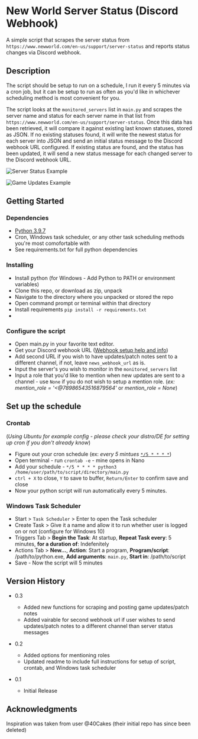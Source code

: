 # New World Server Status (Discord Webhook)

A simple script that scrapes the server status from `https://www.newworld.com/en-us/support/server-status` and reports status changes via Discord webhook.

## Description

The script should be setup to run on a schedule, I run it every 5 minutes via a cron job, but it can be setup to run as often as you'd like in whichever scheduling method
is most convenient for you.

The script looks at the `monitored_servers` list in `main.py` and scrapes the server name and status for each server name in that list from `https://www.newworld.com/en-us/support/server-status`.
Once this data has been retrieved, it will compare it against existing last known statuses, stored as JSON.  If no existing statuses found, it will write the 
newest status for each server into JSON and send an initial status message to the Discord webhook URL configured.  If existing status are found, and the status has been updated, it will send a new status message for each changed 
server to the Discord webhook URL.

![Server Status Example](https://raw.githubusercontent.com/dlchamp/new-world-status/main/sample_images/server_status_example.jpg)

![Game Updates Example](https://raw.githubusercontent.com/dlchamp/new-world-status/main/sample_images/game_updates_news_example.JPG)

## Getting Started

### Dependencies

* [Python 3.9.7](https://www.python.org/downloads/release/python-397/)
* Cron, Windows task scheduler, or any other task scheduling methods you're most comofortable with
* See requirements.txt for full python dependencies

### Installing

* Install python (for Windows - Add Python to PATH or environment variables)
* Clone this repo, or download as zip, unpack 
* Navigate to the directory where you unpacked or stored the repo
* Open command prompt or terminal within that directory
* Install requirements `pip install -r requirements.txt`
*

### Configure the script

* Open main.py in your favorite text editor.
* Get your Discord webhook URL ([Webhook setup help and info](https://support.discord.com/hc/en-us/articles/228383668-Intro-to-Webhooks))
* Add second URL if you wish to have updates/patch notes sent to a different channel, if not, leave `news_webhook_url` as is.
* Input the server's you wish to monitor in the `monitored_servers` list
* Input a role that you'd like to mention when new updates are sent to a channel - use `None` if you do not wish to setup a mention role.  (*ex: mention_role = '<@78986543516879564'* or *mention_role = None*)

## Set up the schedule
### Crontab
(*Using Ubuntu for example config - please check your distro/DE for setting up cron if you don't already know*)

* Figure out your cron schedule (ex: *every 5 mintues* [`*/5 * * * *`](https://crontab.guru/#*/5_*_*_*_*))
* Open terminal - run `crontab -e` - mine opens in Nano 
* Add your schedule - `*/5 * * * * python3 /home/user/path/to/script/directory/main.py`
* `ctrl + X` to close, `Y` to save to buffer, `Return/Enter` to confirm save and close
* Now your python script will run automatically every 5 minutes.


### Windows Task Scheduler
* Start > `Task Scheduler` > Enter to open the Task scheduler
* Create Task > Give it a name and allow it to run whether user is logged on or not (configure for Windows 10)
* Triggers Tab > **Begin the Task**: At startup, **Repeat Task every**: 5 minutes, **for a duration of**: Indefenitely
* Actions Tab > **New...**, **Action**: Start a program, **Program/script**: /path/to/python.exe, **Add arguments**: `main.py`, **Start in**: /path/to/script
* Save - Now the script will 5 minutes

## Version History

* 0.3
    * Added new functions for scraping and posting game updates/patch notes
    * Added vairable for second webhook url if user wishes to send updates/patch notes to a different channel than server status messages
* 0.2
    * Added options for mentioning roles
    * Updated readme to include full instructions for setup of script, crontab, and Windows task scheduler

* 0.1
    * Initial Release


## Acknowledgments

Inspiration was taken from user @40Cakes (their initial repo has since been deleted)
